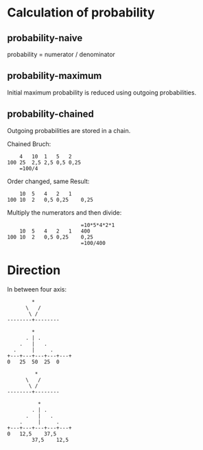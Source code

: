 
# Calculation of probability
## probability-naive
probability = numerator / denominator

## probability-maximum
Initial maximum probability is reduced using outgoing probabilities.

## probability-chained
Outgoing probabilities are stored in a chain.

Chained Bruch:

		4	10	1	5	2	
	100	25	2,5	2,5	0,5	0,25
		=100/4

Order changed, same Result:

		10	5	4	2	1	
	100	10	2	0,5	0,25	0,25

Multiply the numerators and then divide:

							=10*5*4*2*1
		10	5	4	2	1	400
	100	10	2	0,5	0,25	0,25	
							=100/400

# Direction
In between four axis:
````
        *
      \   /
       \ /
--------+--------

        *
      . | .
    .   |   .
  .     |     .  
+---+---+---+---+---+
0   25  50  25  0

````

````
         *
      \   /
       \ /
--------+--------

          *
        . | .
      .   |   .
    .     |     .  
+---+---+---+---+---+
0   12,5    37,5
        37,5    12,5

````